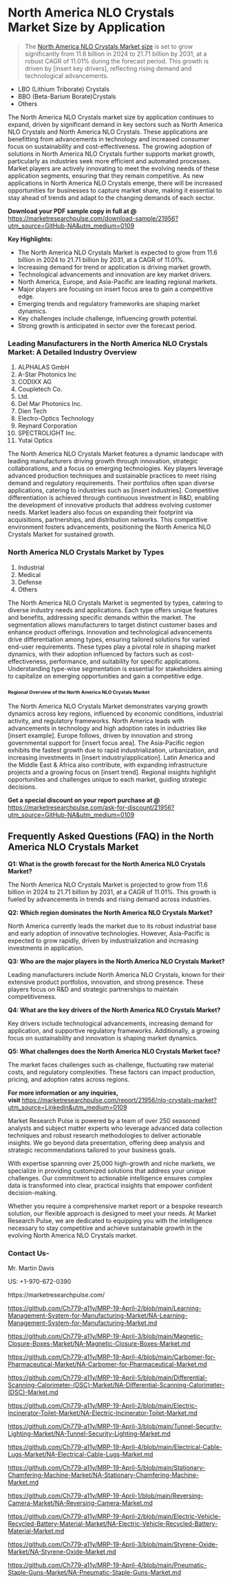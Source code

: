 <h1>North America NLO Crystals Market&nbsp;Size by Application</h1><blockquote><p>The <a href="https://marketresearchpulse.com/download-sample/21956?utm_source=GitHub-NA&amp;utm_medium=0109">North America NLO Crystals Market size</a> is set to grow significantly from 11.6 billion in 2024 to 21.71 billion by 2031, at a robust CAGR of 11.01% during the forecast period. This growth is driven by [insert key drivers], reflecting rising demand and technological advancements.</p></blockquote><ul><li>LBO (Lithium Triborate) Crystals<li> BBO (Beta-Barium Borate)Crystals<li> Others</li></ul><p>The North America NLO Crystals market size by application continues to expand, driven by significant demand in key sectors such as North America NLO Crystals and North America NLO Crystals. These applications are benefitting from advancements in technology and increased consumer focus on sustainability and cost-effectiveness. The growing adoption of solutions in North America NLO Crystals further supports market growth, particularly as industries seek more efficient and automated processes. Market players are actively innovating to meet the evolving needs of these application segments, ensuring that they remain competitive. As new applications in North America NLO Crystals emerge, there will be increased opportunities for businesses to capture market share, making it essential to stay ahead of trends and adapt to the changing demands of each sector.</p><p><strong>Download your PDF sample copy in full at @ </strong><a href="https://marketresearchpulse.com/download-sample/21956?utm_source=GitHub-NA&amp;utm_medium=0109">https://marketresearchpulse.com/download-sample/21956?utm_source=GitHub-NA&amp;utm_medium=0109</a></p><p><strong>Key Highlights: </strong></p><ul><li>The North America NLO Crystals Market is expected to grow from 11.6 billion in 2024 to 21.71 billion by 2031, at a CAGR of 11.01%.</li><li>Increasing demand for trend or application is driving market growth.</li><li>Technological advancements and innovation are key market drivers.</li><li>North America, Europe, and Asia-Pacific are leading regional markets.</li><li>Major players are focusing on insert focus area to gain a competitive edge.</li><li>Emerging trends and regulatory frameworks are shaping market dynamics.</li><li>Key challenges include challenge, influencing growth potential.</li><li>Strong growth is anticipated in sector over the forecast period.</li></ul><h3>Leading Manufacturers in the North America NLO Crystals Market: A Detailed Industry Overview</h3><ol><li>ALPHALAS GmbH</li><li>A-Star Photonics Inc</li><li>CODIXX AG</li><li>Coupletech Co.</li><li>Ltd.</li><li>Del Mar Photonics Inc.</li><li>Dien Tech</li><li>Electro-Optics Technology</li><li>Reynard Corporation</li><li>SPECTROLIGHT Inc.</li><li>Yutai Optics</li></ol><div class="flex max-w-full flex-col flex-grow"><div class="min-h-8 text-message flex w-full flex-col items-end gap-2 whitespace-normal break-words [.text-message+&amp;]:mt-5" dir="auto" data-message-author-role="assistant" data-message-id="fd8432e4-4910-450d-b182-61b7bfb0a01f" data-message-model-slug="gpt-4o"><div class="flex w-full flex-col gap-1 empty:hidden first:pt-[3px]"><div class="markdown prose w-full break-words dark:prose-invert light"><p>The North America NLO Crystals Market features a dynamic landscape with leading manufacturers driving growth through innovation, strategic collaborations, and a focus on emerging technologies. Key players leverage advanced production techniques and sustainable practices to meet rising demand and regulatory requirements. Their portfolios often span diverse applications, catering to industries such as [insert industries]. Competitive differentiation is achieved through continuous investment in R&amp;D, enabling the development of innovative products that address evolving customer needs. Market leaders also focus on expanding their footprint via acquisitions, partnerships, and distribution networks. This competitive environment fosters advancements, positioning the North America NLO Crystals Market for sustained growth.</p></div></div></div></div><h3>North America NLO Crystals Market by Types</h3><ol><li>Industrial<li> Medical<li> Defense<li> Others</li></ol><div class="flex max-w-full flex-col flex-grow"><div class="min-h-8 text-message flex w-full flex-col items-end gap-2 whitespace-normal break-words [.text-message+&amp;]:mt-5" dir="auto" data-message-author-role="assistant" data-message-id="084470be-0bb7-4664-bddf-5156b4f41249" data-message-model-slug="gpt-4o-mini"><div class="flex w-full flex-col gap-1 empty:hidden first:pt-[3px]"><div class="markdown prose w-full break-words dark:prose-invert light"><p>The North America NLO Crystals Market is segmented by types, catering to diverse industry needs and applications. Each type offers unique features and benefits, addressing specific demands within the market. The segmentation allows manufacturers to target distinct customer bases and enhance product offerings. Innovation and technological advancements drive differentiation among types, ensuring tailored solutions for varied end-user requirements. These types play a pivotal role in shaping market dynamics, with their adoption influenced by factors such as cost-effectiveness, performance, and suitability for specific applications. Understanding type-wise segmentation is essential for stakeholders aiming to capitalize on emerging opportunities and gain a competitive edge.</p></div></div></div></div><h3><span style="font-size: 11px;">Regional Overview of the North America NLO Crystals Market</span></h3><div class="flex max-w-full flex-col flex-grow"><div class="min-h-8 text-message flex w-full flex-col items-end gap-2 whitespace-normal break-words [.text-message+&amp;]:mt-5" dir="auto" data-message-author-role="assistant" data-message-id="e9038762-ce64-4e30-91c9-9bd413514231" data-message-model-slug="gpt-4o-mini"><div class="flex w-full flex-col gap-1 empty:hidden first:pt-[3px]"><div class="markdown prose w-full break-words dark:prose-invert light"><p>The North America NLO Crystals Market demonstrates varying growth dynamics across key regions, influenced by economic conditions, industrial activity, and regulatory frameworks. North America leads with advancements in technology and high adoption rates in industries like [insert example]. Europe follows, driven by innovation and strong governmental support for [insert focus area]. The Asia-Pacific region exhibits the fastest growth due to rapid industrialization, urbanization, and increasing investments in [insert industry/application]. Latin America and the Middle East &amp; Africa also contribute, with expanding infrastructure projects and a growing focus on [insert trend]. Regional insights highlight opportunities and challenges unique to each market, guiding strategic decisions.</p></div></div></div></div><p><strong>Get a special discount on your report purchase at @ </strong><a href="https://marketresearchpulse.com/ask-for-discount/21956?utm_source=GitHub-NA&amp;utm_medium=0109">https://marketresearchpulse.com/ask-for-discount/21956?utm_source=GitHub-NA&amp;utm_medium=0109</a></p><h2>Frequently Asked Questions (FAQ) in the North America NLO Crystals Market</h2><p><strong>Q1: What is the growth forecast for the North America NLO Crystals Market?</strong></p><p>The North America NLO Crystals Market is projected to grow from 11.6 billion in 2024 to 21.71 billion by 2031, at a CAGR of 11.01%. This growth is fueled by advancements in trends and rising demand across industries.</p><p><strong>Q2: Which region dominates the North America NLO Crystals Market?</strong></p><p>North America currently leads the market due to its robust industrial base and early adoption of innovative technologies. However, Asia-Pacific is expected to grow rapidly, driven by industrialization and increasing investments in application.</p><p><strong>Q3: Who are the major players in the North America NLO Crystals Market?</strong></p><p>Leading manufacturers include North America NLO Crystals, known for their extensive product portfolios, innovation, and strong presence. These players focus on R&amp;D and strategic partnerships to maintain competitiveness.</p><p><strong>Q4: What are the key drivers of the North America NLO Crystals Market?</strong></p><p>Key drivers include technological advancements, increasing demand for application, and supportive regulatory frameworks. Additionally, a growing focus on sustainability and innovation is shaping market dynamics.</p><p><strong>Q5: What challenges does the North America NLO Crystals Market face?</strong></p><p>The market faces challenges such as challenge, fluctuating raw material costs, and regulatory complexities. These factors can impact production, pricing, and adoption rates across regions.</p><p><strong>For more information or any inquiries, visit&nbsp;</strong><a href="https://marketresearchpulse.com/report/21956/nlo-crystals-market?utm_source=Linkedin&utm_medium=0109">https://marketresearchpulse.com/report/21956/nlo-crystals-market?utm_source=Linkedin&utm_medium=0109</a></p><p>Market Research Pulse is powered by a team of over 250 seasoned analysts and subject matter experts who leverage advanced data collection techniques and robust research methodologies to deliver actionable insights. We go beyond data presentation, offering deep analysis and strategic recommendations tailored to your business goals.</p><p>With expertise spanning over 25,000 high-growth and niche markets, we specialize in providing customized solutions that address your unique challenges. Our commitment to actionable intelligence ensures complex data is transformed into clear, practical insights that empower confident decision-making.</p><p>Whether you require a comprehensive market report or a bespoke research solution, our flexible approach is designed to meet your needs. At Market Research Pulse, we are dedicated to equipping you with the intelligence necessary to stay competitive and achieve sustainable growth in the evolving North America NLO Crystals market.</p><h3><strong>Contact Us-</strong></h3><p>Mr. Martin Davis</p><p>US: +1-970-672-0390</p><p>https://marketresearchpulse.com/</p><p><a href="https://github.com/Ch779-a11y/MRP-19-April-2/blob/main/Learning-Management-System-for-Manufacturing-Market/NA-Learning-Management-System-for-Manufacturing-Market.md">https://github.com/Ch779-a11y/MRP-19-April-2/blob/main/Learning-Management-System-for-Manufacturing-Market/NA-Learning-Management-System-for-Manufacturing-Market.md</a></p><p><a href="https://github.com/Ch779-a11y/MRP-19-April-3/blob/main/Magnetic-Closure-Boxes-Market/NA-Magnetic-Closure-Boxes-Market.md">https://github.com/Ch779-a11y/MRP-19-April-3/blob/main/Magnetic-Closure-Boxes-Market/NA-Magnetic-Closure-Boxes-Market.md</a></p><p><a href="https://github.com/Ch779-a11y/MRP-19-April-4/blob/main/Carbomer-for-Pharmaceutical-Market/NA-Carbomer-for-Pharmaceutical-Market.md">https://github.com/Ch779-a11y/MRP-19-April-4/blob/main/Carbomer-for-Pharmaceutical-Market/NA-Carbomer-for-Pharmaceutical-Market.md</a></p><p><a href="https://github.com/Ch779-a11y/MRP-19-April-5/blob/main/Differential-Scanning-Calorimeter-(DSC)-Market/NA-Differential-Scanning-Calorimeter-(DSC)-Market.md">https://github.com/Ch779-a11y/MRP-19-April-5/blob/main/Differential-Scanning-Calorimeter-(DSC)-Market/NA-Differential-Scanning-Calorimeter-(DSC)-Market.md</a></p><p><a href="https://github.com/Ch779-a11y/MRP-19-April-2/blob/main/Electric-Incinerator-Toilet-Market/NA-Electric-Incinerator-Toilet-Market.md">https://github.com/Ch779-a11y/MRP-19-April-2/blob/main/Electric-Incinerator-Toilet-Market/NA-Electric-Incinerator-Toilet-Market.md</a></p><p><a href="https://github.com/Ch779-a11y/MRP-19-April-3/blob/main/Tunnel-Security-Lighting-Market/NA-Tunnel-Security-Lighting-Market.md">https://github.com/Ch779-a11y/MRP-19-April-3/blob/main/Tunnel-Security-Lighting-Market/NA-Tunnel-Security-Lighting-Market.md</a></p><p><a href="https://github.com/Ch779-a11y/MRP-19-April-4/blob/main/Electrical-Cable-Lugs-Market/NA-Electrical-Cable-Lugs-Market.md">https://github.com/Ch779-a11y/MRP-19-April-4/blob/main/Electrical-Cable-Lugs-Market/NA-Electrical-Cable-Lugs-Market.md</a></p><p><a href="https://github.com/Ch779-a11y/MRP-19-April-5/blob/main/Stationary-Chamfering-Machine-Market/NA-Stationary-Chamfering-Machine-Market.md">https://github.com/Ch779-a11y/MRP-19-April-5/blob/main/Stationary-Chamfering-Machine-Market/NA-Stationary-Chamfering-Machine-Market.md</a></p><p><a href="https://github.com/Ch779-a11y/MRP-19-April-1/blob/main/Reversing-Camera-Market/NA-Reversing-Camera-Market.md">https://github.com/Ch779-a11y/MRP-19-April-1/blob/main/Reversing-Camera-Market/NA-Reversing-Camera-Market.md</a></p><p><a href="https://github.com/Ch779-a11y/MRP-19-April-2/blob/main/Electric-Vehicle-Recycled-Battery-Material-Market/NA-Electric-Vehicle-Recycled-Battery-Material-Market.md">https://github.com/Ch779-a11y/MRP-19-April-2/blob/main/Electric-Vehicle-Recycled-Battery-Material-Market/NA-Electric-Vehicle-Recycled-Battery-Material-Market.md</a></p><p><a href="https://github.com/Ch779-a11y/MRP-19-April-3/blob/main/Styrene-Oxide-Market/NA-Styrene-Oxide-Market.md">https://github.com/Ch779-a11y/MRP-19-April-3/blob/main/Styrene-Oxide-Market/NA-Styrene-Oxide-Market.md</a></p><p><a href="https://github.com/Ch779-a11y/MRP-19-April-4/blob/main/Pneumatic-Staple-Guns-Market/NA-Pneumatic-Staple-Guns-Market.md">https://github.com/Ch779-a11y/MRP-19-April-4/blob/main/Pneumatic-Staple-Guns-Market/NA-Pneumatic-Staple-Guns-Market.md</a></p>
